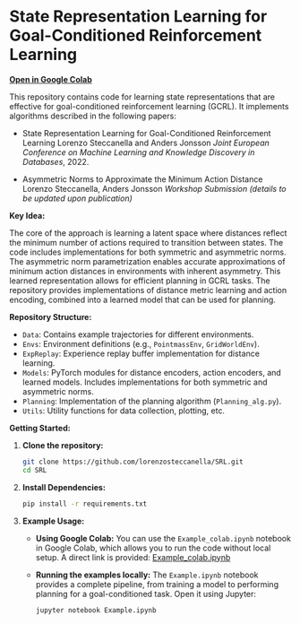 # State Representation Learning for Goal-Conditioned Reinforcement Learning

**[Open in Google Colab](https://colab.research.google.com/github/lorenzosteccanella/SRL/blob/main/Example_colab.ipynb)**

This repository contains code for learning state representations that are effective for goal-conditioned reinforcement learning (GCRL). It implements algorithms described in the following papers:

*   State Representation Learning for Goal-Conditioned Reinforcement Learning
    Lorenzo Steccanella and Anders Jonsson
    *Joint European Conference on Machine Learning and Knowledge Discovery in Databases*, 2022.

*   Asymmetric Norms to Approximate the Minimum Action Distance
    Lorenzo Steccanella, Anders Jonsson
    *Workshop Submission (details to be updated upon publication)*

**Key Idea:**

The core of the approach is learning a latent space where distances reflect the minimum number of actions required to transition between states. The code includes implementations for both symmetric and asymmetric norms. The asymmetric norm parametrization enables accurate approximations of minimum action distances in environments with inherent asymmetry. This learned representation allows for efficient planning in GCRL tasks. The repository provides implementations of distance metric learning and action encoding, combined into a learned model that can be used for planning.

**Repository Structure:**

*   `Data`: Contains example trajectories for different environments.
*   `Envs`:  Environment definitions (e.g., `PointmassEnv`, `GridWorldEnv`).
*   `ExpReplay`:  Experience replay buffer implementation for distance learning.
*   `Models`: PyTorch modules for distance encoders, action encoders, and learned models.  Includes implementations for both symmetric and asymmetric norms.
*   `Planning`: Implementation of the planning algorithm (`Planning_alg.py`).
*   `Utils`: Utility functions for data collection, plotting, etc.

**Getting Started:**

1.  **Clone the repository:**

    ```bash
    git clone https://github.com/lorenzosteccanella/SRL.git
    cd SRL
    ```

2.  **Install Dependencies:**
    ```bash
    pip install -r requirements.txt
    ```

3.  **Example Usage:**

    *   **Using Google Colab:** You can use the `Example_colab.ipynb` notebook in Google Colab, which allows you to run the code without local setup. A direct link is provided: [Example_colab.ipynb](https://colab.research.google.com/github/lorenzosteccanella/SRL/blob/main/Example_colab.ipynb)

    *   **Running the examples locally:** The `Example.ipynb` notebook provides a complete pipeline, from training a model to performing planning for a goal-conditioned task.  Open it using Jupyter:

        ```bash
        jupyter notebook Example.ipynb
        ```
